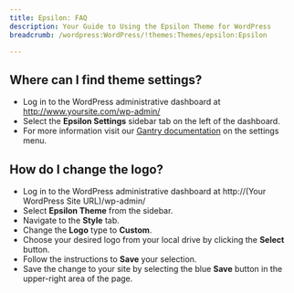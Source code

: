 ```yaml
---
title: Epsilon: FAQ
description: Your Guide to Using the Epsilon Theme for WordPress
breadcrumb: /wordpress:WordPress/!themes:Themes/epsilon:Epsilon

---
```


Where can I find theme settings?
-----
* Log in to the WordPress administrative dashboard at http://www.yoursite.com/wp-admin/
* Select the **Epsilon Settings** sidebar tab on the left of the dashboard.
* For more information visit our [Gantry documentation](http://docs.gantry.org/gantry4/configure) on the settings menu.

How do I change the logo?
-----

* Log in to the WordPress administrative dashboard at http://(Your WordPress Site URL)/wp-admin/
* Select **Epsilon Theme** from the sidebar.
* Navigate to the **Style** tab.
* Change the **Logo** type to **Custom**.
* Choose your desired logo from your local drive by clicking the **Select** button.
* Follow the instructions to **Save** your selection.
* Save the change to your site by selecting the blue **Save** button in the upper-right area of the page.

[gantry]: http://docs.gantry.org/gantry4/configure